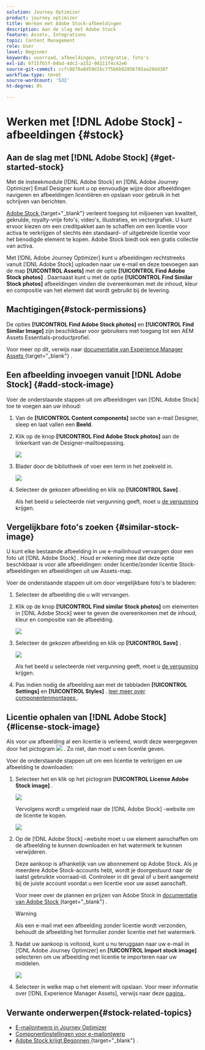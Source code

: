 ```yaml
---
solution: Journey Optimizer
product: journey optimizer
title: Werken met Adobe Stock-afbeeldingen
description: Aan de slag met Adobe Stock
feature: Assets, Integrations
topic: Content Management
role: User
level: Beginner
keywords: voorraad, afbeeldingen, integratie, foto's
exl-id: 0715f65f-04bd-4dc2-a152-98111f4c42e6
source-git-commit: ccfc0870a8d59d16c7f5b6b02856785aa28dd307
workflow-type: tm+mt
source-wordcount: '532'
ht-degree: 0%

---
```


# Werken met [!DNL Adobe Stock] -afbeeldingen {#stock}

## Aan de slag met [!DNL Adobe Stock] {#get-started-stock}

Met de insteekmodule [!DNL Adobe Stock] en [!DNL Adobe Journey Optimizer] Email Designer kunt u op eenvoudige wijze door afbeeldingen navigeren en afbeeldingen licentiëren en opslaan voor gebruik in het schrijven van berichten.

[ Adobe Stock ](https://helpx.adobe.com/stock/get-started.html){target="_blank"}  verleent toegang tot miljoenen van kwaliteit, gekrulde, royalty-vrije foto&#39;s, video&#39;s, illustraties, en vectorgrafiek. U kunt ervoor kiezen om een creditpakket aan te schaffen om een licentie voor activa te verkrijgen of slechts één standaard- of uitgebreide licentie voor het benodigde element te kopen. Adobe Stock biedt ook een gratis collectie van activa.

Met [!DNL Adobe Journey Optimizer] kunt u afbeeldingen rechtstreeks vanuit [!DNL Adobe Stock] uploaden naar uw e-mail en deze toevoegen aan de map **[!UICONTROL Assets]** met de optie **[!UICONTROL Find Adobe Stock photos]** . Daarnaast kunt u met de optie **[!UICONTROL Find Similar Stock photos]** afbeeldingen vinden die overeenkomen met de inhoud, kleur en compositie van het element dat wordt gebruikt bij de levering.

## Machtigingen{#stock-permissions}

De opties **[!UICONTROL Find Adobe Stock photos]** en **[!UICONTROL Find Similar Image]** zijn beschikbaar voor gebruikers met toegang tot een AEM Assets Essentials-productprofiel.

Voor meer op dit, verwijs naar [ documentatie van Experience Manager Assets ](https://experienceleague.adobe.com/docs/experience-manager-assets-essentials/help/get-started-admins/deploy-administer.html#add-users-to-essentials){target="_blank"} .

## Een afbeelding invoegen vanuit [!DNL Adobe Stock] {#add-stock-image}

Voer de onderstaande stappen uit om afbeeldingen van [!DNL Adobe Stock] toe te voegen aan uw inhoud:

1. Van de **[!UICONTROL Content components]** sectie van e-mail Designer, sleep en laat vallen een **Beeld**.

1. Klik op de knop **[!UICONTROL Find Adobe Stock photos]** aan de linkerkant van de Designer-mailtoepassing.

   ![](assets/stock-find-photos.png)

1. Blader door de bibliotheek of voer een term in het zoekveld in.

   ![](assets/stock-select-from-lib.png)

1. Selecteer de gekozen afbeelding en klik op **[!UICONTROL Save]** .

   Als het beeld u selecteerde niet vergunning geeft, moet u [ de vergunning ](#license-stock-image) krijgen.

## Vergelijkbare foto&#39;s zoeken {#similar-stock-image}

U kunt elke bestaande afbeelding in uw e-mailinhoud vervangen door een foto uit [!DNL Adobe Stock] . Houd er rekening mee dat deze optie beschikbaar is voor alle afbeeldingen: onder licentie/zonder licentie Stock-afbeeldingen en afbeeldingen uit uw Assets-map.

Voer de onderstaande stappen uit om door vergelijkbare foto&#39;s te bladeren:

1. Selecteer de afbeelding die u wilt vervangen.
1. Klik op de knop **[!UICONTROL Find similar Stock photos]** om elementen in [!DNL Adobe Stock] weer te geven die overeenkomen met de inhoud, kleur en compositie van de afbeelding.

   ![](assets/stock-similar.png)

1. Selecteer de gekozen afbeelding en klik op **[!UICONTROL Save]** .

   ![](assets/stock-similar-results.png)

   Als het beeld u selecteerde niet vergunning geeft, moet u [ de vergunning ](#license-stock-image) krijgen.

1. Pas indien nodig de afbeelding aan met de tabbladen **[!UICONTROL Settings]** en **[!UICONTROL Styles]** . [ leer meer over componentenmontages ](../email/content-components.md).

## Licentie ophalen van [!DNL Adobe Stock] {#license-stock-image}

Als voor uw afbeelding al een licentie is verleend, wordt deze weergegeven door het pictogram ![](assets/stock_10.png) . Zo niet, dan moet u een licentie geven.

Voer de onderstaande stappen uit om een licentie te verkrijgen en uw afbeelding te downloaden:

1. Selecteer het en klik op het pictogram **[!UICONTROL License Adobe Stock image]** .

   ![](assets/stock-license-icon.png)

   Vervolgens wordt u omgeleid naar de [!DNL Adobe Stock] -website om de licentie te kopen.

   ![](assets/stock-license-photo.png)

1. Op de [!DNL Adobe Stock] -website moet u uw element aanschaffen om de afbeelding te kunnen downloaden en het watermerk te kunnen verwijderen.

   Deze aankoop is afhankelijk van uw abonnement op Adobe Stock. Als je meerdere Adobe Stock-accounts hebt, wordt je doorgestuurd naar de laatst gebruikte voorraad-id. Controleer in dit geval of u bent aangemeld bij de juiste account voordat u een licentie voor uw asset aanschaft.

   Voor meer over de plannen en prijzen van Adobe Stock in [ documentatie van Adobe Stock ](https://stock.adobe.com/plans){target="_blank"} .

   >[!WARNING]
   > Als een e-mail met een afbeelding zonder licentie wordt verzonden, behoudt de afbeelding het formulier zonder licentie met het watermerk.

1. Nadat uw aankoop is voltooid, kunt u nu teruggaan naar uw e-mail in [!DNL Adobe Journey Optimizer] en **[!UICONTROL Import stock image]** selecteren om uw afbeelding met licentie te importeren naar uw middelen.

   ![](assets/stock_6.png)

1. Selecteer in welke map u het element wilt opslaan. Voor meer informatie over [!DNL Experience Manager Assets], verwijs naar deze [ pagina ](assets.md#get-started-assets).

## Verwante onderwerpen{#stock-related-topics}

* [E-mailontwerp in Journey Optimizer](../email/get-started-email-design.md)
* [Componentinstellingen voor e-mailontwerp](../email/content-components.md)
* [ Adobe Stock krijgt Begonnen ](https://helpx.adobe.com/stock/get-started.html){target="_blank"} .

